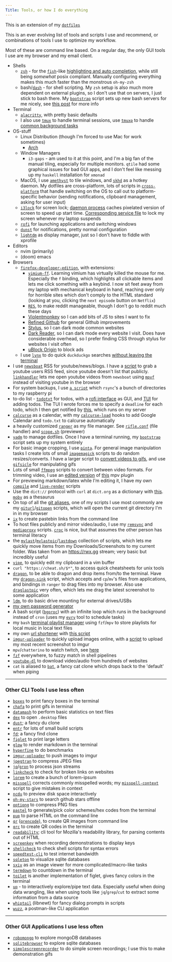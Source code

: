 ```yaml
---
Title: Tools, or how I do everything
---
```


This is an extension of my [`dotfiles`](https://github.com/seanbreckenridge/dotfiles)

This is an ever evolving list of tools and scripts I use and recommend, or combinations of tools I use to optimize my workflow.

Most of these are command line based. On a regular day, the only GUI tools I use are my browser and my email client.

- Shells
  - [`zsh`](http://zsh.sourceforge.net/) - for the [`fish`](https://fishshell.com/)-like [highlighting and auto completion](https://github.com/marlonrichert/zsh-autocomplete), while still being _somewhat_ posix compliant. Manually configuring everything makes this much faster than the monstrous `oh-my-zsh`
  - bash/[`dash`](https://wiki.archlinux.org/index.php/Dash) - for shell scripting. My `zsh` setup is also much more dependent on external plugins, so I don't use that on servers, I just stick to bash there. My [`bootstrap`](https://github.com/seanbreckenridge/bootstrap/) script sets up new bash servers for me nicely, see [this post](/post/server_setup) for more info
- Terminal
  - [`alacritty`](https://github.com/alacritty/alacritty), with pretty basic defaults
  - I also use [`tmux`](https://github.com/tmux/tmux) to handle terminal sessions, use [`tmuxp`](https://github.com/tmux-python/tmuxp/) to handle [common background tasks](https://sean.fish/d/config.yaml?dark)
- OS-stuff
  - Linux Distribution (though I'm forced to use Mac for work sometimes)
    - [Arch](https://wiki.archlinux.org/index.php/)
  - Window Managers
    - `i3-gaps` - am used to it at this point, and I'm a big fan of the manual tiling, especially for multiple monitors. `qtile` had some graphical issues for bad GUI apps, and I don't feel like messing up my `haskell` installation for `xmonad`
  - MacOS, I use [`amethyst`](https://github.com/ianyh/Amethyst) to tile windows, and [`skhd`](https://github.com/koekeishiya/skhd) as a hotkey daemon. My dotfiles are cross-platform, lots of scripts in [`cross-platform`](https://github.com/seanbreckenridge/dotfiles/tree/master/.local/scripts/cross-platform) that handle switching on the OS to call out to platform-specific behavior (sending notifications, clipboard management, asking for user input)
  - [`i3lock`](https://i3wm.org/i3lock/) for screen lock; [daemon process](https://sean.fish/d/lock-screen?dark) caches pixelated version of screen to speed up start time. [Corresponding service file](https://sean.fish/d/lockscreen@.service?dark) to lock my screen whenever my laptop suspends
  - [`rofi`](https://github.com/davatorium/rofi) for launching applications and switching windows
  - [`dunst`](https://dunst-project.org/) for notifications, pretty normal configuration
  - [`lightdm`](https://wiki.archlinux.org/index.php/LightDM) as display manager, just so I don't have to fiddle with xprofile
- Editors
  - nvim (primarily)
  - (doom) emacs
- Browsers
  - [`firefox-developer-edition`](https://www.mozilla.org/en-US/firefox/developer/), with extensions:
    - [`vimium-ff`](https://addons.mozilla.org/en-US/firefox/addon/vimium-ff/). Learning vimium has virtually killed the mouse for me. Especially the `f` binding, which highlights all clickable items and lets me click something with a keybind. I now sit feet away from my laptop with mechanical keyboard in hand, reaching over only for horrible sites which don't comply to the HTML standard (looking at you, clicking the `next episode` button on `Netflix`)
    - [`RES`](https://addons.mozilla.org/en-US/firefox/addon/reddit-enhancement-suite/), to make reddit manageable, though I don't go to reddit much these days
    - [Violentmonkey](https://addons.mozilla.org/en-US/firefox/addon/violentmonkey/) so I can add bits of JS to sites I want to fix
    - [Refined Github](https://addons.mozilla.org/en-US/firefox/addon/refined-github-/) for general Github improvements
    - [Stylus](https://addons.mozilla.org/en-US/firefox/addon/styl-us/), so I can dark mode common websites
    - [Dark Reader](https://addons.mozilla.org/en-US/firefox/addon/darkreader), so I can dark mode every website I visit. Does have considerable overhead, so I prefer finding CSS through stylus for websites I visit often
    - [uBlock Origin](https://addons.mozilla.org/en-US/firefox/addon/ublock-origin/) to block ads
  - I use [`lynx`](https://www.lynxproject.org/) to do quick `duckduckgo` searches [without leaving the terminal](https://sean.fish/d/duck?dark)
- I use [`newsboat`](https://newsboat.org/) RSS for youtube/news/blogs. I have a [script](https://sean.fish/d/youtube-user-id?dark) to grab a youtube users RSS feed, since youtube doesn't list that publicly. [`linkhandler`](https://sean.fish/d/linkhandler?dark) lets me open youtube videos from `newsboat` using [`mpvf`](https://github.com/seanbreckenridge/mpvf/) instead of visiting youtube in the browser
- For system backups, I use [`a script`](https://github.com/seanbreckenridge/raspi-backup) which `rsync`'s a bunch of directories to my raspberry pi
- to-do list - [`todotxt`](http://todotxt.org/) for todos, with a [rofi interface](https://sean.fish/d/todo-prompt?dark) as GUI, and [TUI](https://gitlab.com/seanbreckenridge/full_todotxt) for adding todos. The TUI I wrote forces me to specify a `deadline` for each todo, which I then get notified by [this](https://github.com/seanbreckenridge/todotxt_deadline_notify), which runs on my server
- [`calcurse`](https://github.com/lfos/calcurse) as a calendar, with my [`calcurse-load`](https://github.com/seanbreckenridge/calcurse-load) hooks to add Google Calendar and `todo.txt` to calcurse automatically
- a heavily customized [`ranger`](https://github.com/ranger/ranger) as my file manager. See [`rifle.conf`](https://sean.fish/d/rifle.conf?dark) (file handler) and [`scope.sh`](https://sean.fish/d/scope.sh?dark) (previewer)
- [`yadm`](https://yadm.io) to manage dotfiles. Once I have a terminal running, my [`bootstrap`](https://sean.fish/d/bootstrap?dark) script sets up my system entirely
- For basic image cropping, I use [`pinta`](https://www.pinta-project.com/). For general image manipulation tasks I create lots of small [`imagemagick`](https://imagemagick.org/index.php) scripts to do random resizes/converts. I have a larger script to [convert videos to gifs](https://sean.fish/d/gifme?dark), and use [`gifsicle`](https://github.com/kohler/gifsicle) for manipulating gifs
- Lots of small [`ffmpeg`](https://ffmpeg.org/) scripts to convert between video formats. For trimming video, I use an [edited version](https://sean.fish/d/slicing.lua?dark) of [this](https://github.com/Kagami/mpv_slicing) mpv plugin
- For previewing markdown/latex while I'm editing it, I have my own [`compile`](https://sean.fish/d/compile?dark) and [`live-render`](https://sean.fish/d/live-render?dark) scripts
- Use the `dict://` protocol with `curl` at `dict.org` as a dictionary with [this](https://sean.fish/d/dict?dark). [`moby`](https://github.com/words/moby) as a thesaurus
- On top of all the [git aliases](https://sean.fish/d/git_aliases?dark), one of my scripts I use most commonly are my [`giturl`](https://sean.fish/d/giturl?dark)/[`gitopen`](https://sean.fish/d/gitopen?dark) scripts, which will open the current git directory I'm in in my browser
- [`ix`](https://sean.fish/d/ix?dark) to create pastebin links from the command line
- To host files publicly and mirror video/audio, I use my [`remsync`](https://github.com/seanbreckenridge/vps/blob/master/remsync) and [`mediaproxy`](https://github.com/seanbreckenridge/vps/blob/master/mediaproxy) scripts. [`croc`](https://github.com/schollz/croc) is nice, but that assumes the other person has terminal literacy
- the [`mvlast`](https://sean.fish/d/mvlast?dark)/[`mvlastpic`](https://sean.fish/d/mvlastpic?dark)/[`lastdown`](https://sean.fish/d/lastdown?dark) collection of scripts, which lets me quickly move items from my Downloads/Screenshots to my current folder. Was taken from an <https://rwx.gg> stream; very basic but incredibly useful
- [`vipe`](https://linux.die.net/man/1/vipe), to quickly edit my clipboard in a vim buffer
- `curl "https://cheat.sh/$*"`, to access quick cheatsheets for unix tools
- [`dragon`](https://github.com/mwh/dragon), to be able to dragon and drop items from/to the terminal. Have my [`dragon-sink`](https://sean.fish/d/dragon-sink?dark) script, which accepts and `cp`/`mv`'s files from applications, and bindings in `ranger` to drag files into my browser. Also use [`draglastpic`](https://sean.fish/d/draglastpic) very often, which lets me drag the latest screenshot to some application
- [`ldm`](https://github.com/LemonBoy/ldm), to do basic drive mounting for external drives/USBs
- [my own password generator](https://github.com/seanbreckenridge/genpasswd)
- A bash script ([`bgproc`](https://github.com/seanbreckenridge/bgproc)) with an infinite loop which runs in the background instead of `cron` (uses my [`evry`](https://github.com/seanbreckenridge/evry) tool to schedule tasks)
- my `bash` [terminal playlist manager](https://github.com/seanbreckenridge/plaintext-playlist) using `fzf`/`mpv` to store playlists for local music in local text files
- my own [url shortener](https://github.com/seanbreckenridge/no-db-static-shorturl/) with [this script](https://github.com/seanbreckenridge/vps/blob/master/shorten)
- [`imgur-uploader`](https://pypi.org/project/imgur-uploader/) to quickly upload images online, with a [script](https://sean.fish/d/screenshot-to-imgur?dark) to upload my most recent screenshot to imgur
- `mpv`/`chatterino` to watch twitch, see [here](/post/how_i/watch_twitch/)
- [`fzf`](https://github.com/junegunn/fzf) everywhere, to fuzzy match in shell pipelines
- [`youtube-dl`](https://youtube-dl.org/) to download video/audio from hundreds of websites
- `cat` is aliased to [`bat`](https://github.com/sharkdp/bat), a fancy cat clone which drops back to the 'default' when piping

---

### Other CLI Tools I use less often

- [`boxes`](https://boxes.thomasjensen.com/) to print fancy boxes in the terminal
- [`chafa`](https://github.com/hpjansson/chafa/) to print gifs in terminal
- [`datamash`](https://www.gnu.org/software/datamash/) to perform basic statistics on text files
- [`dex`](https://github.com/jceb/dex) to open `.desktop` files
- [`dust`](https://github.com/bootandy/dust); a fancy du clone
- [`entr`](https://eradman.com/entrproject/) for lots of small build scripts
- [`fd`](https://github.com/sharkdp/fd); a fancy find clone
- [`figlet`](http://www.figlet.org/) to print large letters
- [`glow`](https://github.com/charmbracelet/glow) to render markdown in the terminal
- [`hyperfine`](https://github.com/sharkdp/hyperfine) to do benchmarks
- [`imgur-uploader`](https://pypi.org/project/imgur-uploader/) to push images to imgur
- [`jpegtran`](http://jpegclub.org/jpegtran/) to compress JPEG files
- [`jq`](https://stedolan.github.io/jq/)/[`gron`](https://github.com/tomnomnom/gron) to process json streams
- [`linkcheck`](https://github.com/filiph/linkcheck) to check for broken links on websites
- [`lorem`](https://github.com/jamen/lorem) to create a bunch of lorem-ipsum
- [`misspell`](https://github.com/client9/misspell) corrects commonly misspelled words; my [`misspell-context`](https://sean.fish/d/misspell-context?dark) script to give mistakes in context
- [`ncdu`](https://dev.yorhel.nl/ncdu) to preview disk space interactively
- [`oh-my-stars`](https://github.com/wolfg1969/oh-my-stars) to search github stars offline
- [`optipng`](http://optipng.sourceforge.net/) to compress PNG files
- [`pastel`](https://github.com/sharkdp/pastel) to generate/pick color schemes/hex codes from the terminal
- [`pup`](https://github.com/ericchiang/pup) to parse HTML on the command line
- [`qr`](https://sean.fish/d/qr?dark) ([`qrencode`](https://fukuchi.org/works/qrencode/)), to create QR images from command line
- [`qrc`](https://github.com/fumiyas/qrc) to create QR codes in the terminal
- [`readability`](https://gitlab.com/gardenappl/readability-cli); cli tool for Mozilla's readability library, for parsing contents out of HTML
- [`screenkey`](https://gitlab.com/screenkey/screenkey) when recording demonstrations to display keys
- [`shellcheck`](https://github.com/koalaman/shellcheck) to check shell scripts for syntax errors
- [`speedtest-cli`](https://github.com/sivel/speedtest-cli) to test internet bandwidth
- [`sqleton`](https://github.com/inukshuk/sqleton) to visualize sqlite databases
- [`sxiv`](https://github.com/muennich/sxiv) as an image viewer for more complicated/macro-like tasks
- [`termdown`](https://github.com/trehn/termdown) to countdown in the terminal
- [`toilet`](https://github.com/cacalabs/toilet) is another implementation of figlet, gives fancy colors in the terminal
- [`up`](https://github.com/akavel/up) - to interactively explore/pipe text data. Especially useful when doing data wrangling, like when using tools like `jq`/`grep`/`cut` to extract some information from a data source
- [`whiptail`](https://en.wikibooks.org/wiki/Bash_Shell_Scripting/Whiptail) (libnewt) for fancy dialog prompts in scripts
- [`wuzz`](https://github.com/asciimoo/wuzz), a postman-like CLI application

---

### Other GUI Applications I use less often

- [`robomongo`](https://robomongo.org/) to explore mongoDB databases
- [`sqlitebrowser`](https://sqlitebrowser.org/) to explore sqlite databases
- [`simplescreenrecorder`](https://github.com/MaartenBaert/ssr) to do simple screen recordings; I use this to make demonstration gifs
